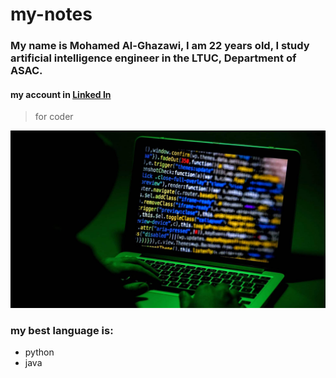 # my-notes


### My name is Mohamed Al-Ghazawi, I am 22 years old, I study **artificial intelligence engineer** in the LTUC, Department of ASAC.

#### my account in [Linked In](https://www.linkedin.com/in/mohammad-alghzawi-1b0297232/)

> for coder

![coder](./MyImage/hacker-scaled-e1645110068231.jpg)

### my best language is:
* python
* java
